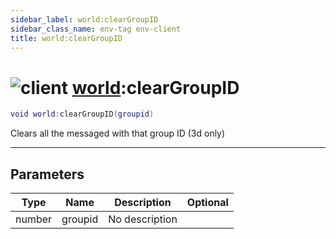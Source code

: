 ```yaml
---
sidebar_label: world:clearGroupID
sidebar_class_name: env-tag env-client
title: world:clearGroupID
---
```


# <img src='/img/wiki/client.png' alt='client' classname='env-tag' /> [world](../world/README.md):clearGroupID

```lua
void world:clearGroupID(groupid)
```

Clears all the messaged with that group ID (3d only)<br/>

-----------------
## Parameters

| Type   | Name | Description | Optional |
| ------ | ---- | ----------- | -------: |
| number | groupid | No description |   |
